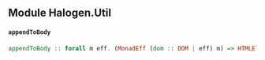 ## Module Halogen.Util

#### `appendToBody`

``` purescript
appendToBody :: forall m eff. (MonadEff (dom :: DOM | eff) m) => HTMLElement -> m Unit
```



